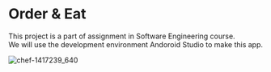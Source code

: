 # Order & Eat

This project is a part of assignment in Software Engineering course.  
  We will use the development environment Andoroid Studio to make this app.


![chef-1417239_640](https://user-images.githubusercontent.com/44750316/68339617-96794300-00ed-11ea-9cdd-ababf2a4364f.png)
